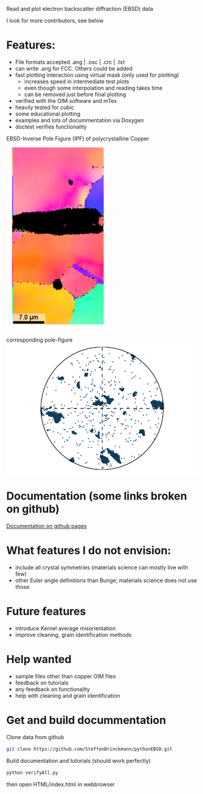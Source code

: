 Read and plot electron backscatter diffraction (EBSD) data

I look for more contributors, see below

# Features:
  - File formats accepted .ang | .osc | .crc | .txt
  - can write .ang for FCC. Others could be added
  - fast plotting interaction using virtual mask (only used for plotting)
    - increases speed in intermediate test plots
    - even though some interpolation and reading takes time
    - can be removed just before final plotting
  - verified with the OIM software and mTex
  - heavily tested for cubic
  - some educational plotting
  - examples and lots of docummentation via Doxygen
  - doctest verifies functionality


EBSD-Inverse Pole Figure (IPF) of polycrystalline Copper
![EBSD of polycrystalline Copper](docs/HTMLInput/ebsd_py_ND.png)

corresponding pole-figure
![Pole figure](docs/HTMLInput/ebsd_py_PF100.png)


# Documentation (some links broken on github)
[Documentation on github pages](https://steffenbrinckmann.github.io/pythonEBSD/index.html)

# What features I do not envision:
  - include all crystal symmetries (materials science can mostly live with few)
  - other Euler angle definitions than Bunge; materials science does not use those

# Future features
  - introduce Kernel average misorientation
  - improve cleaning, grain identification methods

# Help wanted
 - sample files other than copper OIM files
 - feedback on tutorials
 - any feedback on functionality
 - help with cleaning and grain identification


# Get and build docummentation
Clone data from github
```bash
git clone https://github.com/SteffenBrinckmann/pythonEBSD.git
```

Build documentation and tutorials (should work perfectly)
```bash
python verifyAll.py
```
then open HTML/index.html in webbrowser
